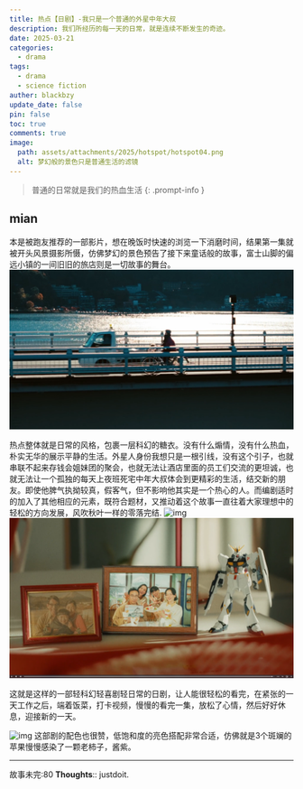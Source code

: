 ```yaml
---
title: 热点【日剧】-我只是一个普通的外星中年大叔
description: 我们所经历的每一天的日常，就是连续不断发生的奇迹。
date: 2025-03-21
categories:
  - drama
tags:
  - drama
  - science fiction
auther: blackbzy
update_date: false
pin: false
toc: true
comments: true
image:
  path: assets/attachments/2025/hotspot/hotspot04.png
  alt: 梦幻般的景色只是普通生活的滤镜
---
```


> 普通的日常就是我们的热血生活
{: .prompt-info }

## mian
本是被跑友推荐的一部影片，想在晚饭时快速的浏览一下消磨时间，结果第一集就被开头风景摄影所慑，仿佛梦幻的景色预告了接下来童话般的故事，富士山脚的偏远小镇的一间旧旧的旅店则是一切故事的舞台。
![img](assets/attachments/2025/hotspot/hotspot05.png)

热点整体就是日常的风格，包裹一层科幻的糖衣。没有什么煽情，没有什么热血，朴实无华的展示平静的生活。外星人身份我想只是一根引线，没有这个引子，也就串联不起来存钱会姐妹团的聚会，也就无法让酒店里面的员工们交流的更坦诚，也就无法让一个孤独的每天上夜班死宅中年大叔体会到更精彩的生活，结交新的朋友。即使他脾气执拗较真，假客气，但不影响他其实是一个热心的人。而编剧适时的加入了其他相应的元素，既符合题材，又推动着这个故事一直往着大家理想中的轻松的方向发展，风吹秋叶一样的零落完结.
![img](assets/attachments/2025/hotspot/hotspot02.png)
![img](assets/attachments/2025/hotspot/hotspot01.png)

这就是这样的一部轻科幻轻喜剧轻日常的日剧，让人能很轻松的看完，在紧张的一天工作之后，端着饭菜，打卡视频，慢慢的看完一集，放松了心情，然后好好休息，迎接新的一天。

![img](assets/attachments/2025/hotspot/hotspot03.png)
这部剧的配色也很赞，低饱和度的亮色搭配非常合适，仿佛就是3个斑斓的苹果慢慢感染了一颗老柿子，酱紫。

---
故事未完:80
**Thoughts**:: justdoit.
